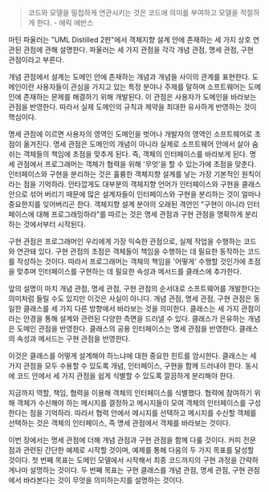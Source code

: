 > 코드와 모델을 밀접하게 연관시키는 것은 코드에 의미를 부여하고 모델을 적절하게 한다. - 에릭 에반스

마틴 파울러는 "UML Distilled 2판"에서 객체지향 설계 안에 존재하는 세 가지 상호 연관된 관점에 관해 설명한다. 파울러는 세 가지 관점을 각각 개념 관점, 명세 관점, 구현 관점이라고 부른다.

개념 관점에서 설계는 도메인 안에 존재하는 개념과 개념들 사이의 관계를 표현한다. 도메인이란 사용자들이 관심을 가지고 있는 특정 분야나 주제를 말하며 소프트웨어는 도메인에 존재하는 문제를 해결하기 위해 개발된다. 이 관점은 사용자가 도메인을 바라보는 관점을 반영한다. 따라서 실제 도메인의 규칙과 제약을 최대한 유사하게 반영하는 것이 핵심이다.

명세 관점에 이르면 사용자의 영역인 도메인을 벗어나 개발자의 영역인 소프트웨어로 초점이 옮겨진다. 명세 관점은 도메인의 개념이 아니라 실제로 소프트웨어 안에서 살아 숨쉬는 객체들의 책임에 초점을 맞추게 된다. 즉, 객체의 인터페이스를 바라보게 된다. 명세 관점에서 프로그래머는 객체가 협력을 위해 '무엇'을 할 수 있는가에 초점을 맞춘다. 인터페이스와 구현을 분리하는 것은 훌륭한 객체지향 설계를 낳는 가장 기본적인 원칙이라는 점을 기억하라. 안타깝게도 대부분의 객체지향 언어가 인터페이스와 구현을 클래스 안으로 섞어 버리기 때문에 많은 설계자들이 인터페이스와 구현을 분리하는 것이 얼마나 중요한지를 잊어버리곤 한다. 객체지향 설계 분야의 오래된 격언인 "구현이 아니라 인터페이스에 대해 프로그래밍하라"를 따르는 것은 명세 관점과 구현 관점을 명확하게 분리하는 것에서부터 시작된다.

구현 관점은 프로그래머인 우리에게 가장 익숙한 관점으로, 실제 작업을 수행하는 코드와 연관돼 있다. 구현 관점의 초점은 객체들이 책임을 수행하는 데 필요한 동작하는 코드를 작성하는 것이다. 따라서 프로그래머는 객체의 책임을 '어떻게' 수행할 것인가에 초점을 맞추며 인터페이스를 구현하는 데 필요한 속성과 메서드를 클래스에 추가한다.

앞의 설명이 마치 개념 관점, 명세 관점, 구현 관점의 순서대로 소프트웨어를 개발한다는 의미처럼 들릴 수도 있지만 이것은 사실이 아니다. 개념 관점, 명세 관점, 구현 관점은 동일한 클래스를 세 가지 다른 방향에서 바라보는 것을 의미한다. 클래스는 세 가지 관점이라는 안경을 통해 설계와 관련된 다양한 측면을 드러낼 수 있다. 클래스가 은유하는 개념은 도메인 관점을 반영한다. 클래스의 공용 인터페이스는 명세 관점을 반영한다. 클래스의 속성과 메서드는 구현 관점을 반영한다.

이것은 클래스를 어떻게 설계해야 하느냐에 대한 중요한 힌트를 암시한다. 클래스는 세 가지 관점을 모두 수용할 수 있도록 개념, 인터페이스, 구현을 함께 드러내야 한다. 동시에 코드 안에서 세 가지 관점을 쉽게 식별할 수 있도록 깔끔하게 분리해야 한다.

지금까지 역할, 책임, 협력을 이용해 객체의 인터페이스를 식별했다. 협력에 참여하기 위해 객체가 수신해야 하는 메시지를 결정하고 메시지들이 모여 객체의 인터페이스를 구성한다는 점을 기억하라. 따라서 협력 안에서 메시지를 선택하고 메시지를 수신할 객체를 선택하는 것은 객체의 인터페이스, 즉 명세 관점에서 객체를 바라보는 것이다.

이번 장에서는 명세 관점에 더해 개념 관점과 구현 관점을 함께 다룰 것이다. 커피 전문점과 관련된 간단한 예제로 시작할 것이며, 예제를 통해 다음의 두 가지 목표를 달성할 것이다. 첫 번째 목표는 도메인 모델에서 시작해서 최종 코드까지의 구현 과정을 간략하게나마 설명하는 것이다. 두 번째 목표는 구현 클래스를 개념 관점, 명세 관점, 구현 관점에서 바라본다는 것이 무엇을 의미하는지를 설명하는 것이다.
